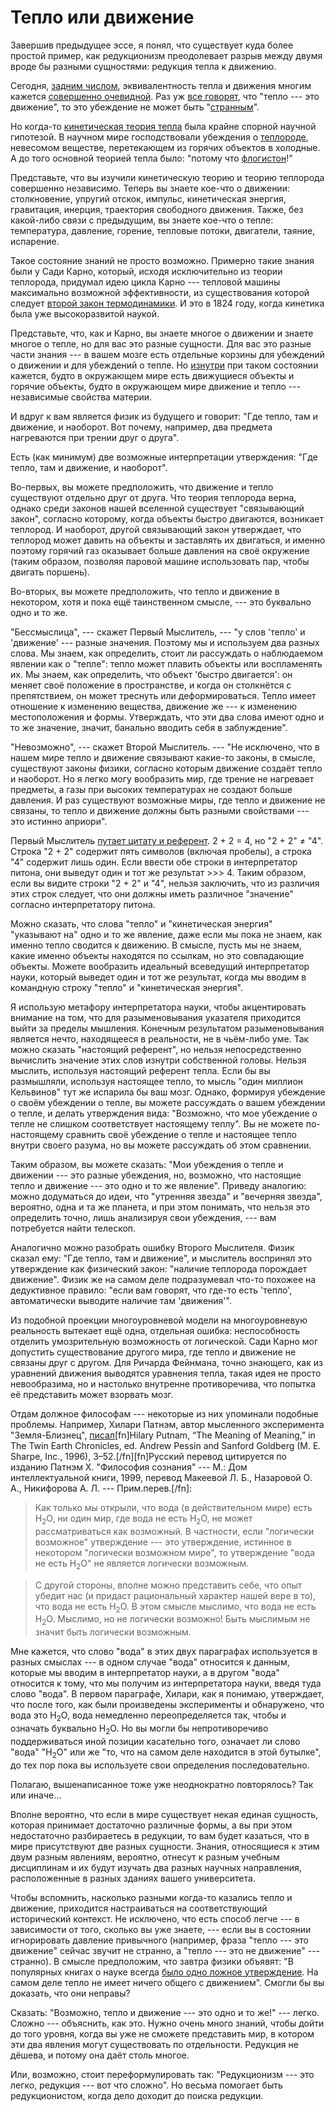 # Тепло или движение
Завершив предыдущее эссе, я понял, что существует куда более простой пример, как редукционизм преодолевает разрыв между двумя вроде бы разными сущностями: редукция тепла к движению.

Сегодня, [задним числом](/w/Знание_задним_числом_обесценивает_науку), эквивалентность тепла и движения многим кажется [совершенно очевидной](/w/Неспособность_учиться_у_истории). Раз уж [все говорят](/w/Запасённые_мысли), что "тепло --- это движение", то это убеждение не может быть "[странным](/w/Культовая_контркультовость)".

Но когда-то [кинетическая теория тепла](https://en.wikipedia.org/wiki/Theory_of_heat) была крайне спорной научной гипотезой. В научном мире господствовали убеждения о [теплороде](https://ru.wikipedia.org/wiki/Теплород), невесомом веществе, перетекающем из горячих объектов в холодные. А до того основной теорией тепла было: "потому что [флогистон](/w/Лжепричинность)!"

Представьте, что вы изучили кинетическую теорию и теорию теплорода совершенно независимо. Теперь вы знаете кое-что о движении: столкновение, упругий отскок, импульс, кинетическая энергия, гравитация, инерция, траектория свободного движения. Также, без какой-либо связи с предыдущим, вы знаете кое-что о тепле: температура, давление, горение, тепловые потоки, двигатели, таяние, испарение.

Такое состояние знаний не просто возможно. Примерно такие знания были у Сади Карно, который, исходя исключительно из теории теплорода, придумал идею цикла Карно --- тепловой машины максимально возможной эффективности, из существования которой следует [второй закон термодинамики](https://lesswrong.ru/w/Второй_закон_термодинамики_и_двигатели_познания). И это в 1824 году, когда кинетика была уже высокоразвитой наукой.

Представьте, что, как и Карно, вы знаете многое о движении и знаете многое о тепле, но для вас это разные сущности. Для вас это разные части знания --- в вашем мозге есть отдельные корзины для убеждений о движении и для убеждений о тепле. Но [изнутри](/w/Как_алгоритм_ощущается_изнутри) при таком состоянии кажется, будто в окружающем мире есть движущиеся объекты и горячие объекты, будто в окружающем мире движение и тепло --- независимые свойства материи.

И вдруг к вам является физик из будущего и говорит: "Где тепло, там и движение, и наоборот. Вот почему, например, два предмета нагреваются при трении друг о друга".

Есть (как минимум) две возможные интерпретации утверждения: "Где тепло, там и движение, и наоборот".

Во-первых, вы можете предположить, что движение и тепло существуют отдельно друг от друга. Что теория теплорода верна, однако среди законов нашей вселенной существует "связывающий закон", согласно которому, когда объекты быстро двигаются, возникает теплород. И наоборот, другой связывающий закон утверждает, что теплород может давить на объекты и заставлять их двигаться, и именно поэтому горячий газ оказывает больше давления на своё окружение (таким образом, позволяя паровой машине использовать пар, чтобы двигать поршень).

Во-вторых, вы можете предположить, что тепло и движение в некотором, хотя и пока ещё таинственном смысле, --- это буквально одно и то же.

"Бессмыслица", --- скажет Первый Мыслитель, --- "у слов 'тепло' и 'движение' --- разные значения. Поэтому мы и используем два разных слова. Мы знаем, как определить, стоит ли рассуждать о наблюдаемом явлении как о "тепле": тепло может плавить объекты или воспламенять их. Мы знаем, как определить, что объект 'быстро двигается': он меняет своё положение в пространстве, и когда он столкнётся с препятствием, он может треснуть или деформироваться. Тепло имеет отношение к изменению вещества, движение же --- к изменению местоположения и формы. Утверждать, что эти два слова имеют одно и то же значение, значит, банально вводить себя в заблуждение".

"Невозможно", --- скажет Второй Мыслитель. --- "Не исключено, что в нашем мире тепло и движение связывают какие-то законы, в смысле, существуют законы физики, согласно которым движение создаёт тепло и наоборот. Но я легко могу вообразить мир, где трение не нагревает предметы, а газы при высоких температурах не создают больше давления. И раз существуют возможные миры, где тепло и движение не связаны, то тепло и движение должны быть разными свойствами --- это истинно априори". 

Первый Мыслитель [путает цитату и референт](/w/Цитата_—_не_референт). 2 + 2 = 4, но "2 + 2" ≠ "4". Строка "2 + 2" содержит пять символов (включая пробелы), а строка "4" содержит лишь один. Если ввести обе строки в интерпретатор питона, они выведут один и тот же результат >>> 4. Таким образом, если вы видите строки "2 + 2" и "4", нельзя заключить, что из различия этих строк следует, что они должны иметь различное "значение" согласно интерпретатору питона.

Можно сказать, что слова "тепло" и "кинетическая энергия" "указывают на" одно и то же явление, даже если мы пока не знаем, как именно тепло сводится к движению. В смысле, пусть мы не знаем, какие именно объекты находятся по ссылкам, но это совпадающие объекты. Можете вообразить идеальный всеведущий интерпретатор науки, который выведет один и тот же результат, когда мы вводим в командную строку "тепло" и "кинетическая энергия".

Я использую метафору интерпретатора науки, чтобы акцентировать внимание на том, что для разыменовывания указателя приходится выйти за пределы мышления. Конечным результатом разыменовывания является нечто, находящееся в реальности, не в чьём-либо уме. Так можно сказать "настоящий референт", но нельзя непосредственно вычислить значение этих слов изнутри собственной головы. Нельзя мыслить, используя настоящий референт тепла. Если бы вы размышляли, используя настоящее тепло, то мысль "один миллион Кельвинов" тут же испарила бы ваш мозг. Однако, формируя убеждение о своём убеждении о тепле, вы можете рассуждать о вашем убеждении о тепле, и делать утверждения вида: "Возможно, что мое убеждение о тепле не слишком соответствует настоящему теплу". Вы не можете по-настоящему сравнить своё убеждение о тепле и настоящее тепло внутри своего разума, но вы можете рассуждать об этом сравнении.

Таким образом, вы можете сказать: "Мои убеждения о тепле и движении --- это разные убеждения, но, возможно, что настоящие тепло и движение --- это одно и то же явление". Приведу аналогию: можно додуматься до идеи, что "утренняя звезда" и "вечерняя звезда", вероятно, одна и та же планета, и при этом понимать, что нельзя это определить точно, лишь анализируя свои убеждения, --- вам потребуется найти телескоп.

Аналогично можно разобрать ошибку Второго Мыслителя. Физик сказал ему: "Где тепло, там и движение", и мыслитель воспринял это утверждение как физический закон: "наличие теплорода порождает движение". Физик же на самом деле подразумевал что-то похожее на дедуктивное правило: "если вам говорят, что где-то есть 'тепло', автоматически выводите наличие там 'движения'".

Из подобной проекции многоуровневой модели на многоуровневую реальность вытекает ещё одна, отдельная ошибка: неспособность отделить умозрительную возможность от логической. Сади Карно мог допустить существование другого мира, где тепло и движение не связаны друг с другом. Для Ричарда Фейнмана, точно знающего, как из уравнений движения выводятся уравнения тепла, такая идея не просто невообразима, но и настолько внутренне противоречива, что попытка её представить может взорвать мозг.

Отдам должное философам --- некоторые из них упоминали подобные проблемы. Например, Хилари Патнэм, автор мысленного эксперимента "Земля-Близнец", [писал](https://books.google.ru/books?id=cEPNtxAoYPAC&pg=PA18&lpg=PA18&dq=h2o+logically+possible&source=web&ots=R9zyWvo3Uz&sig=FjyegdF0D-2I77l7dHQ-RRkSR88&hl=en&redir_esc=y#v=onepage&q=h2o%20logically%20possible&f=false)[fn]Hilary Putnam, “The Meaning of Meaning,” in The Twin Earth Chronicles, ed. Andrew Pessin and Sanford Goldberg (M. E. Sharpe, Inc., 1996), 3–52.[/fn][fn]Русский перевод цитируется по изданию Патнэм Х. "Философия сознания" --- М.: Дом интеллектуальной книги, 1999, перевод Макеевой Л. Б., Назаровой О. А., Никифорова А. Л. --- Прим.перев.[/fn]:

<blockquote>Как только мы открыли, что вода (в действительном мире) есть  H<sub>2</sub>O, ни один мир, где вода не есть H<sub>2</sub>O, не может рассматриваться как возможный. В частности, если "логически возможное" утверждение --- это утверждение, истинное в некотором "логически возможном мире", то утверждение "вода не есть  H<sub>2</sub>O" не является логически возможным.</blockquote>

<blockquote>С другой стороны, вполне можно представить себе, что опыт убедит нас (и придаст рациональный характер нашей вере в то), что вода не есть H<sub>2</sub>O. В этом смысле мыслимо, что вода не есть H<sub>2</sub>O. Мыслимо, но не логически возможно! Быть мыслимым не значит быть логически возможным.</blockquote>
 
Мне кажется, что слово "вода" в этих двух параграфах используется в разных смыслах --- в одном случае "вода" относится к данным, которые мы вводим в интерпретатор науки, а в другом "вода" относится к тому, что мы получим из интерпретатора науки, введя туда слово "вода". В первом параграфе, Хилари, как я понимаю, утверждает, что после того, как были произведены эксперименты и обнаружено, что вода это H<sub>2</sub>O, вода немедленно переопределяется так, чтобы и означать буквально H<sub>2</sub>O. Но вы могли бы непротиворечиво поддерживаться иной позиции касательно того, означает ли слово "вода" "H<sub>2</sub>O" или же "то, что на самом деле находится в этой бутылке", до тех пор пока вы используете свои определения последовательно.

Полагаю, вышенаписанное тоже уже неоднократно повторялось? Так или иначе...

Вполне вероятно, что если в мире существует некая единая сущность, которая принимает достаточно различные формы, а вы при этом недостаточно разбираетесь в редукции, то вам будет казаться, что в мире присутствуют две разных сущности. Знания, относящиеся к этим двум разным явлениям, вероятно, отнесут к разным учебным дисциплинам и их будут изучать два разных научных направления, расположенные в разных зданиях вашего университета.

Чтобы вспомнить, насколько разными когда-то казались тепло и движение, приходится настраиваться на соответствующий исторический контекст. Не исключено, что есть способ легче --- в зависимости от того, сколько вы уже знаете, --- если вы в состоянии игнорировать давление привычного (например, фраза "тепло --- это движение" сейчас звучит не странно, а "тепло --- это не движение" --- странно). В смысле предположим, что завтра физики объявят: "В популярных книгах о науке всегда [было одно ложное утверждение](http://www.overcomingbias.com/2008/02/my-favorite-lia.html). На самом деле тепло не имеет ничего общего с движением". Смогли бы вы доказать, что они неправы?

Сказать: "Возможно, тепло и движение --- это одно и то же!" --- легко. Сложно --- объяснить, как это. Нужно очень много знаний, чтобы дойти до того уровня, когда вы уже не сможете представить мир, в котором эти два явления могут существовать по отдельности. Редукция не дёшева, и потому она даёт столь многое.

Или, возможно, стоит переформулировать так: "Редукционизм --- это легко, редукция --- вот что сложно". Но весьма помогает быть редукционистом, когда дело доходит до поиска редукции.